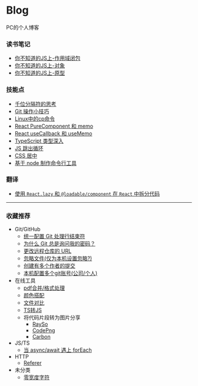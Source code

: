 # Blog

PC的个人博客

### 读书笔记

- [你不知道的JS上-作用域闭包](./ReadingNotes/你不知道的JS上-作用域闭包.md)
- [你不知道的JS上-对象](./ReadingNotes/你不知道的JS上-对象.md)
- [你不知道的JS上-原型](./ReadingNotes/你不知道的JS上-原型.md)

### 技能点

- [千位分隔符的思考](./SkillPoints/千位分隔符.md)
- [Git 操作小技巧](./SkillPoints/GitTips-Vol-1.md)
- [Linux中的cp命令](./SkillPoints/Linux-cp.md)
- [React PureComponent 和 memo](./SkillPoints/React-PureComponent+memo.md)
- [React useCallback 和 useMemo](./SkillPoints/React-useCallback+useMemo.md)
- [TypeScript 类型深入](./SkillPoints/TypeScript类型深入.md)
- [JS 跳出循环](./SkillPoints/Out-of-the-Loop.md)
- [CSS 居中](./SkillPoints/CSS-center.md)
- [基于 node 制作命令行工具](./SkillPoints/Node-cli-tool.md)

### 翻译
- [使用 `React.lazy` 和 `@loadable/component` 在 `React` 中拆分代码](./Translation/React.lazy+Suspense.md)

---

### 收藏推荐
+ Git/GitHub
  - [统一配置 Git 处理行结束符](https://docs.github.com/cn/github/using-git/configuring-git-to-handle-line-endings)
  - [为什么 Git 总是询问我的密码？](https://docs.github.com/cn/github/using-git/why-is-git-always-asking-for-my-password)
  - [更改远程仓库的 URL](https://docs.github.com/cn/github/using-git/changing-a-remotes-url)
  - [忽略文件(仅为本机设置忽略?)](https://docs.github.com/cn/github/using-git/ignoring-files)
  - [创建有多个作者的提交](https://docs.github.com/cn/github/committing-changes-to-your-project/creating-a-commit-with-multiple-authors)
  - [本机配置多个git账号(公司/个人)](https://blog.csdn.net/weixin_30389003/article/details/96460375)
+ 在线工具
  - [pdf合并/格式处理](https://smallpdf.com/cn)
  - [颜色搭配](https://colorhunt.co/)
  - [文件对比](https://differ.netlify.app/)
  - [TS转JS](https://www.typescriptlang.org/play)
  - 将代码片段转为图片分享
    + [RaySo](https://ray.so/)
    + [CodePng](https://www.codepng.app/)
    + [Carbon](https://carbon.now.sh/)
+ JS/TS
  - [当 async/await 遇上 forEach](http://objcer.com/2017/10/12/async-await-with-forEach/)
+ HTTP
  - [Referer](http://www.ruanyifeng.com/blog/2019/06/http-referer.html) 
+ 未分类
  - [零宽度字符](https://juejin.cn/post/6844904164057677831)
